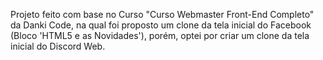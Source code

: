 Projeto feito com base no Curso "Curso Webmaster Front-End Completo" da Danki Code, na qual foi proposto um clone da tela inicial do Facebook (Bloco 'HTML5 e as Novidades'), porém, optei por criar um clone da tela inicial do Discord Web.
